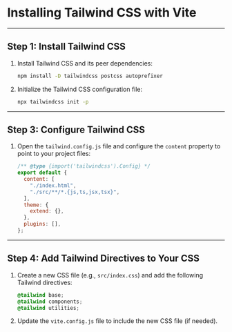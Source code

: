 
# Installing Tailwind CSS with Vite

---

## Step 1: Install Tailwind CSS

1. Install Tailwind CSS and its peer dependencies:
   ```bash
   npm install -D tailwindcss postcss autoprefixer
   ```
2. Initialize the Tailwind CSS configuration file:
   ```bash
   npx tailwindcss init -p
   ```

---

## Step 3: Configure Tailwind CSS

1. Open the `tailwind.config.js` file and configure the `content` property to point to your project files:
   ```javascript
   /** @type {import('tailwindcss').Config} */
   export default {
     content: [
       "./index.html",
       "./src/**/*.{js,ts,jsx,tsx}",
     ],
     theme: {
       extend: {},
     },
     plugins: [],
   };
   ```

---

## Step 4: Add Tailwind Directives to Your CSS

1. Create a new CSS file (e.g., `src/index.css`) and add the following Tailwind directives:
   ```css
   @tailwind base;
   @tailwind components;
   @tailwind utilities;
   ```

2. Update the `vite.config.js` file to include the new CSS file (if needed).

